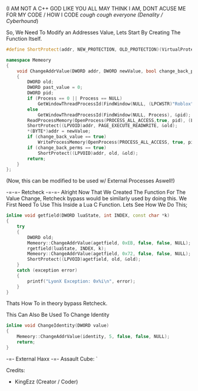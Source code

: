 (I AM NOT A C++ GOD LIKE YOU ALL MAY THINK I AM, DONT ACUSE ME FOR MY CODE / HOW I CODE *cough cough everyone (Denality / Cyberhound*)

So, We Need To Modify an Addresses Value, Lets Start By Creating The Function Itself.

```c++
#define ShortProtect(addr, NEW_PROTECTION, OLD_PROTECTION)(VirtualProtect(addr, sizeof(int), NEW_PROTECTION, OLD_PROTECTION))

namespace Memeory
{
	void ChangeAddrValue(DWORD addr, DWORD newValue, bool change_back_perms, bool change_back_value, LPCWSTR Process)
	{
		DWORD old;
		DWORD past_value = 0;
		DWORD pid;
		if (Process == 0 || Process == NULL)
			GetWindowThreadProcessId(FindWindow(NULL, (LPCWSTR)"Roblox"), &pid);
		else
			GetWindowThreadProcessId(FindWindow(NULL, Process), &pid);
		ReadProcessMemory(OpenProcess(PROCESS_ALL_ACCESS,true, pid), (LPCVOID)addr, (LPVOID)past_value, sizeof(DWORD), 0);
		ShortProtect((LPVOID)addr, PAGE_EXECUTE_READWRITE, &old);
		*(BYTE*)addr = newValue;
		if (change_back_value == true)
			WriteProcessMemory(OpenProcess(PROCESS_ALL_ACCESS, true, pid), (LPVOID)addr, (LPVOID)past_value, sizeof(DWORD), 0);
		if (change_back_perms == true)
			ShortProtect((LPVOID)addr, old, &old);
		return;
	}
};


```

(Now, this can be modified to be used w/ External Processes Aswell!)

-=-=- Retcheck -=-=-
Alright Now That We Created The Function For The Value Change, Retcheck bypass would be similarly used by doing this. We First Need To Use This Inside a Lua C Function. 
Lets See How We Do This;

```c++
inline void getfield(DWORD luaState, int INDEX, const char *k)
{
	try
	{
		DWORD old;
		Memeory::ChangeAddrValue(agetfield, 0xEB, false, false, NULL);
		rgetfield(luaState, INDEX, k);
		Memeory::ChangeAddrValue(agetfield, 0x72, false, false, NULL);
		ShortProtect((LPVOID)agetfield, old, &old);
	}
	catch (exception error)
	{
		printf("LyonX Exception: 0x%i\n", error);
	}
}
```

Thats How To in theory bypass Retcheck.

This Can Also Be Used To Change Identity
```c++
inline void ChangeIdentity(DWORD value)
{
	Memeory::ChangeAddrValue(identity, 5, false, false, NULL);
	return;
}
```

-=- External Haxx -=-
Assault Cube:
`

Credits:
- KingEzz (Creator / Coder)
